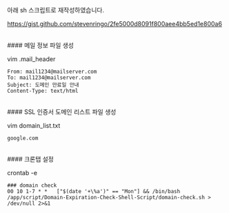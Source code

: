 아래 sh 스크립트로 재작성하였습니다.

https://gist.github.com/stevenringo/2fe5000d8091f800aee4bb5ed1e800a6

<br>
#### 메일 정보 파일 생성

vim .mail_header

```
From: mail1234@mailserver.com
To: mail1234@mailserver.com
Subject: 도메인 만료일 안내
Content-Type: text/html
```

<br>
#### SSL 인증서 도메인 리스트 파일 생성

vim domain_list.txt

```
google.com
```

<br>
#### 크론탭 설정

crontab -e

```
### domain check
00 10 1-7 * *	["$(date '+\%a')" == "Mon"] && /bin/bash /app/script/Domain-Expiration-Check-Shell-Script/domain-check.sh > /dev/null 2>&1
